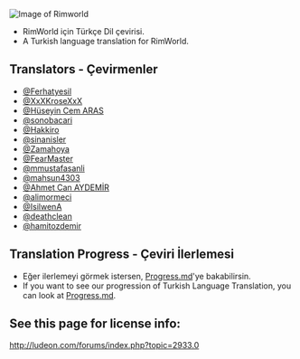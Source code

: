 ![Image of Rimworld](http://rimworldwiki.com/images/thumb/8/8c/Rimworldlogo.png/600px-Rimworldlogo.png)

* RimWorld için Türkçe Dil çevirisi.
* A Turkish language translation for RimWorld.

## Translators - Çevirmenler
* [@Ferhatyesil](https://github.com/Ferhatyesil)
* [@XxXKroseXxX](https://github.com/XxXKroseXxX)
* [@Hüseyin Cem ARAS](https://github.com/hcemaras)
* [@sonobacari](https://github.com/sonobacari)
* [@Hakkiro](https://github.com/Hakkiro)
* [@sinanisler](https://github.com/sinanisler)
* [@Zamahoya](https://github.com/Zamahoya)
* [@FearMaster](https://github.com/FearMaster)
* [@mmustafasanli](https://github.com/mmustafasanli)
* [@mahsun4303](https://github.com/mahsun4303)
* [@Ahmet Can AYDEMİR](https://github.com/ahmetcanaydemir)
* [@alimormeci](https://github.com/alimormeci)
* [@IsilwenA](https://github.com/IsilwenA)
* [@deathclean](https://github.com/deathclean)
* [@hamitozdemir](https://github.com/hamitozdemir)

## Translation Progress - Çeviri İlerlemesi
* Eğer ilerlemeyi görmek istersen, [Progress.md](https://github.com/Ludeon/RimWorld-Turkish/blob/master/Notes/Progress.md)'ye bakabilirsin.
* If you want to see our progression of Turkish Language Translation, you can look at [Progress.md](https://github.com/Ludeon/RimWorld-Turkish/blob/master/Notes/Progress.md).

## See this page for license info:
http://ludeon.com/forums/index.php?topic=2933.0
